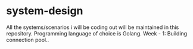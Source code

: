 # system-design

All the systems/scenarios i will be coding out will be maintained in this repository.
Programming language of choice is Golang. 
Week - 1:
Building connection pool..